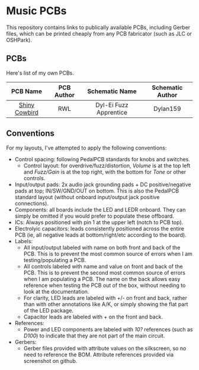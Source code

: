 # Music PCBs

This repository contains links to publically available PCBs, including Gerber files, which can be printed cheaply from any PCB fabricator (such as JLC or OSHPark).

## PCBs

Here's list of my own PCBs.

|            PCB Name             | PCB Author |     Schematic Name     | Schematic Author |
| :-----------------------------: | :--------: | :--------------------: | :--------------: |
| [Shiny Cowbird](/ShinyCowbird/) |    RWL     | Dyl-Ei Fuzz Apprentice |     Dylan159     |

## Conventions

For my layouts, I've attempted to apply the following conventions:

* Control spacing: following PedalPCB standards for knobs and switches.
  * Control layout: for overdrive/fuzz/distortion, *Volume* is at the top left and *Fuzz/Gain* is at the top right, with the bottom for *Tone* or other controls.
* Input/output pads: 2x audio jack grounding pads + DC positive/negative pads at top; IN/SW/GND/OUT on bottom. This is also the PedalPCB standard layout (without onboard input/output jack positive connections).
* Components: all boards include the LED and LEDR onboard. They can simply be omitted if you would prefer to populate these offboard.
* ICs: Always positioned with pin 1 at the upper left (notch to PCB top).
* Electrolyic capacitors: leads consistently positioned across the entire PCB (ie, all negative leads at bottom/right/etc according to the board).
* Labels:
  * All input/output labeled with name on both front and back of the PCB. This is to prevent the most common source of errors when I am testing/populating a PCB.
  * All controls labeled with name and value on front and back of the PCB. This is to prevent the second most common source of errors when I am populating a PCB. The name on the back allows easy reference when testing the PCB out of the box, without needing to look at the documentation.
  * For clarity, LED leads are labeled with +/- on front and back, rather than with other annotations like A/K, or simply showing the flat part of the LED package.
  * Capacitor leads are labeled with + on the front and back.
* References:
  * Power and LED components are labeled with *10?* references (such as *D100*) to indicate that they are not part of the main circuit.
* Gerbers:
  * Gerber files provided with attribute values on the silkscreen, so no need to reference the BOM. Attribute references provided via screenshot on github.